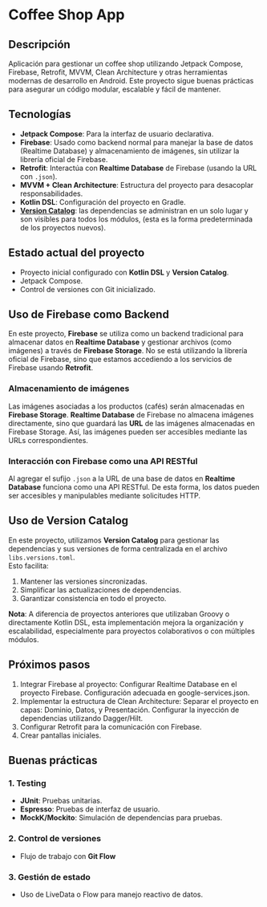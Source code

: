 # Coffee Shop App

## Descripción
Aplicación para gestionar un coffee shop utilizando Jetpack Compose, Firebase, Retrofit, MVVM, Clean Architecture y otras herramientas modernas de desarrollo en Android. Este proyecto sigue buenas prácticas para asegurar un código modular, escalable y fácil de mantener.

## Tecnologías
- **Jetpack Compose**: Para la interfaz de usuario declarativa.
- **Firebase**: Usado como backend normal para manejar la base de datos (Realtime Database) y almacenamiento de imágenes, sin utilizar la librería oficial de Firebase.
- **Retrofit**: Interactúa con **Realtime Database** de Firebase (usando la URL con `.json`).
- **MVVM + Clean Architecture**: Estructura del proyecto para desacoplar responsabilidades.
- **Kotlin DSL**: Configuración del proyecto en Gradle.
- [**Version Catalog**](https://developer.android.com/build/migrate-to-catalogs?hl=es-419): las dependencias se administran en un solo lugar y son visibles para todos los módulos, (esta es la forma predeterminada de los proyectos nuevos).

## Estado actual del proyecto
- Proyecto inicial configurado con **Kotlin DSL** y **Version Catalog**.
- Jetpack Compose.
- Control de versiones con Git inicializado.

## Uso de Firebase como Backend
En este proyecto, **Firebase** se utiliza como un backend tradicional para almacenar datos en **Realtime Database** y gestionar archivos (como imágenes) a través de **Firebase Storage**. No se está utilizando la librería oficial de Firebase, sino que estamos accediendo a los servicios de Firebase usando **Retrofit**.

### Almacenamiento de imágenes
Las imágenes asociadas a los productos (cafés) serán almacenadas en **Firebase Storage**. **Realtime Database** de Firebase no almacena imágenes directamente, sino que guardará las **URL** de las imágenes almacenadas en Firebase Storage. Así, las imágenes pueden ser accesibles mediante las URLs correspondientes.

### Interacción con Firebase como una API RESTful
Al agregar el sufijo `.json` a la URL de una base de datos en **Realtime Database** funciona como una API RESTful. De esta forma, los datos pueden ser accesibles y manipulables mediante solicitudes HTTP. 

## Uso de Version Catalog
En este proyecto, utilizamos **Version Catalog** para gestionar las dependencias y sus versiones de forma centralizada en el archivo `libs.versions.toml`.  
Esto facilita:
1. Mantener las versiones sincronizadas.
2. Simplificar las actualizaciones de dependencias.
3. Garantizar consistencia en todo el proyecto.

**Nota**: A diferencia de proyectos anteriores que utilizaban Groovy o directamente Kotlin DSL, esta implementación mejora la organización y escalabilidad, especialmente para proyectos colaborativos o con múltiples módulos.

## Próximos pasos
1. Integrar Firebase al proyecto:
   Configurar Realtime Database en el proyecto Firebase.
   Configuración adecuada en google-services.json.
2. Implementar la estructura de Clean Architecture:
   Separar el proyecto en capas: Dominio, Datos, y Presentación.
   Configurar la inyección de dependencias utilizando Dagger/Hilt.
3. Configurar Retrofit para la comunicación con Firebase.
4. Crear pantallas iniciales.

## Buenas prácticas
### 1. Testing
- **JUnit**: Pruebas unitarias.
- **Espresso**: Pruebas de interfaz de usuario.
- **MockK/Mockito**: Simulación de dependencias para pruebas.

### 2. Control de versiones
- Flujo de trabajo con **Git Flow**

### 3. Gestión de estado
- Uso de LiveData o Flow para manejo reactivo de datos.
